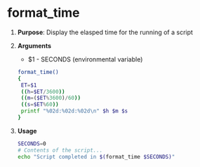 # format_time

1. **Purpose**: Display the elasped time for the running of a script

2. **Arguments**
   
   - \$1 - SECONDS (environmental variable)
   
   ```bash
   format_time()
   {
    ET=$1
    ((h=$ET/3600))
    ((m=($ET%3600)/60))
    ((s=$ET%60))
    printf "%02d:%02d:%02d\n" $h $m $s
   }
   ```

3. **Usage**
   
   ```bash
   SECONDS=0
   # Contents of the script...
   echo "Script completed in $(format_time $SECONDS)"
   ```

```

```
